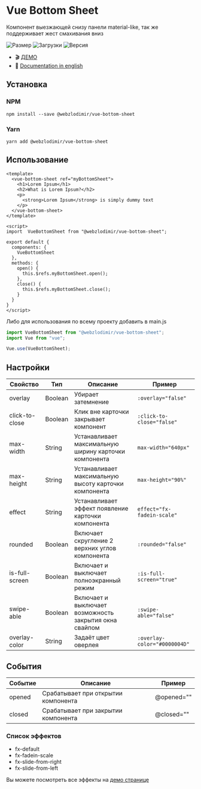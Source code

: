 # Vue Bottom Sheet

Компонент выезжающей снизу панели material-like, так же поддерживает жест смахивания вниз

![Размер](https://img.shields.io/bundlephobia/minzip/@webzlodimir/vue-bottom-sheet)
![Загрузки](https://img.shields.io/npm/dt/@webzlodimir/vue-bottom-sheet)
![Версия](https://img.shields.io/npm/v/@webzlodimir/vue-bottom-sheet)

- :clapper: [ДЕМО](https://webzlodimir.github.io/vue-bottom-sheet-demo/)
- :open_book: [Documentation in english](https://github.com/webzlodimir/vue-bottom-sheet/blob/master/README.MD)

## Установка

### NPM

`npm install --save @webzlodimir/vue-bottom-sheet`

### Yarn

`yarn add @webzlodimir/vue-bottom-sheet`

## Использование

```vue
<template>
  <vue-bottom-sheet ref="myBottomSheet">
    <h1>Lorem Ipsum</h1>
    <h2>What is Lorem Ipsum?</h2>
    <p>
      <strong>Lorem Ipsum</strong> is simply dummy text
    </p>
  </vue-bottom-sheet>
</template>

<script>
import  VueBottomSheet from "@webzlodimir/vue-bottom-sheet";

export default {
  components: {
    VueBottomSheet
  },
  methods: {
    open() {
      this.$refs.myBottomSheet.open();
    },
    close() {
      this.$refs.myBottomSheet.close();
    }
  }
}
</script>
```

Либо для использования по всему проекту добавить в main.js
```js
import VueBottomSheet from "@webzlodimir/vue-bottom-sheet";
import Vue from "vue";

Vue.use(VueBottomSheet);
```

## Настройки

| Свойство  | Тип | Описание | Пример |
| ------------- | ------------- | ------------- | ------------- |
| overlay  | Boolean  | Убирает затемнение  | `:overlay="false"` |
| click-to-close  | Boolean  | Клик вне карточки закрывает компонент  | `:click-to-close="false"` |
| max-width  | String  | Устанавливает максимальную ширину карточки компонента  | `max-width="640px"` |
| max-height  | String  | Устанавливает максимальную высоту карточки компонента  | `max-height="90%"` |
| effect  | String  | Устанавливает эффект появление карточки компонента  | `effect="fx-fadein-scale"` |
| rounded  | Boolean  | Включает скругление 2 верхних углов компонента  | `:rounded="false"` |
| is-full-screen  | Boolean  | Включает и выключает полноэкранный режим  | `:is-full-screen="true"` |
| swipe-able  | Boolean  | Включает и выключает возможность закрытия окна свайпом | `:swipe-able="false"` |
| overlay-color  | String  | Задаёт цвет оверлея | `:overlay-color="#0000004D"` |

## События

| Событие  | Описание | Пример |
| ------------- | ------------- | ------------- |
| opened  | Срабатывает при открытии компонента  | @opened="" |
| closed  | Срабатывает при закрытии компонента  | @closed="" |


### Список эффектов

- fx-default
- fx-fadein-scale
- fx-slide-from-right
- fx-slide-from-left

Вы можете посмотреть все эффекты на [демо странице](https://webzlodimir.github.io/vue-bottom-sheet-demo/)
